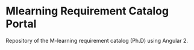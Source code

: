 # Mlearning Requirement Catalog Portal
Repository of the M-learning requirement catalog (Ph.D) using Angular 2.
